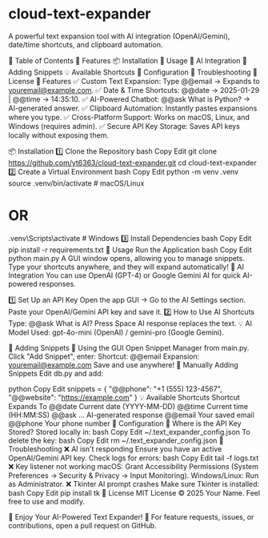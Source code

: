 # cloud-text-expander
A powerful text expansion tool with AI integration (OpenAI/Gemini), date/time shortcuts, and clipboard automation.

📖 Table of Contents
🔧 Features
📦 Installation
🚀 Usage
🧠 AI Integration
📝 Adding Snippets
💡 Available Shortcuts
🔧 Configuration
🐞 Troubleshooting
📜 License
🔧 Features
✅ Custom Text Expansion: Type @@email → Expands to youremail@example.com.
✅ Date & Time Shortcuts: @@date → 2025-01-29 | @@time → 14:35:10.
✅ AI-Powered Chatbot: @@ask What is Python? → AI-generated answer.
✅ Clipboard Automation: Instantly pastes expansions where you type.
✅ Cross-Platform Support: Works on macOS, Linux, and Windows (requires admin).
✅ Secure API Key Storage: Saves API keys locally without exposing them.

📦 Installation
1️⃣ Clone the Repository
bash
Copy
Edit
git clone https://github.com/yt6363/cloud-text-expander.git
cd cloud-text-expander
2️⃣ Create a Virtual Environment
bash
Copy
Edit
python -m venv .venv
source .venv/bin/activate  # macOS/Linux
# OR
.venv\Scripts\activate  # Windows
3️⃣ Install Dependencies
bash
Copy
Edit
pip install -r requirements.txt
🚀 Usage
Run the Application
bash
Copy
Edit
python main.py
A GUI window opens, allowing you to manage snippets.
Type your shortcuts anywhere, and they will expand automatically!
🧠 AI Integration
You can use OpenAI (GPT-4) or Google Gemini AI for quick AI-powered responses.

1️⃣ Set Up an API Key
Open the app GUI → Go to the AI Settings section.
Paste your OpenAI/Gemini API key and save it.
2️⃣ How to Use AI Shortcuts
Type: @@ask What is AI?
Press Space
AI response replaces the text.
💡 AI Model Used: gpt-4o-mini (OpenAI) / gemini-pro (Google Gemini).

📝 Adding Snippets
📌 Using the GUI
Open Snippet Manager from main.py.
Click "Add Snippet", enter:
Shortcut: @@email
Expansion: youremail@example.com
Save and use anywhere!
📌 Manually Adding Snippets
Edit db.py and add:

python
Copy
Edit
snippets = {
    "@@phone": "+1 (555) 123-4567",
    "@@website": "https://example.com"
}
💡 Available Shortcuts
Shortcut	Expands To
@@date	Current date (YYYY-MM-DD)
@@time	Current time (HH:MM:SS)
@@ask ...	AI-generated response
@@email	Your saved email
@@phone	Your phone number
🔧 Configuration
📌 Where is the API Key Stored?
Stored locally in:
bash
Copy
Edit
~/.text_expander_config.json
To delete the key:
bash
Copy
Edit
rm ~/.text_expander_config.json
🐞 Troubleshooting
❌ AI isn't responding
Ensure you have an active OpenAI/Gemini API key.
Check logs for errors:
bash
Copy
Edit
tail -f logs.txt
❌ Key listener not working
macOS: Grant Accessibility Permissions (System Preferences → Security & Privacy → Input Monitoring).
Windows/Linux: Run as Administrator.
❌ Tkinter AI prompt crashes
Make sure Tkinter is installed:
bash
Copy
Edit
pip install tk
📜 License
MIT License
© 2025 Your Name. Feel free to use and modify.

🎉 Enjoy Your AI-Powered Text Expander! 🚀
For feature requests, issues, or contributions, open a pull request on GitHub.
